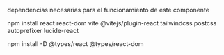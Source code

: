 dependencias necesarias para el funcionamiento de este componente

npm install react react-dom vite @vitejs/plugin-react tailwindcss postcss autoprefixer lucide-react

npm install -D @types/react @types/react-dom
